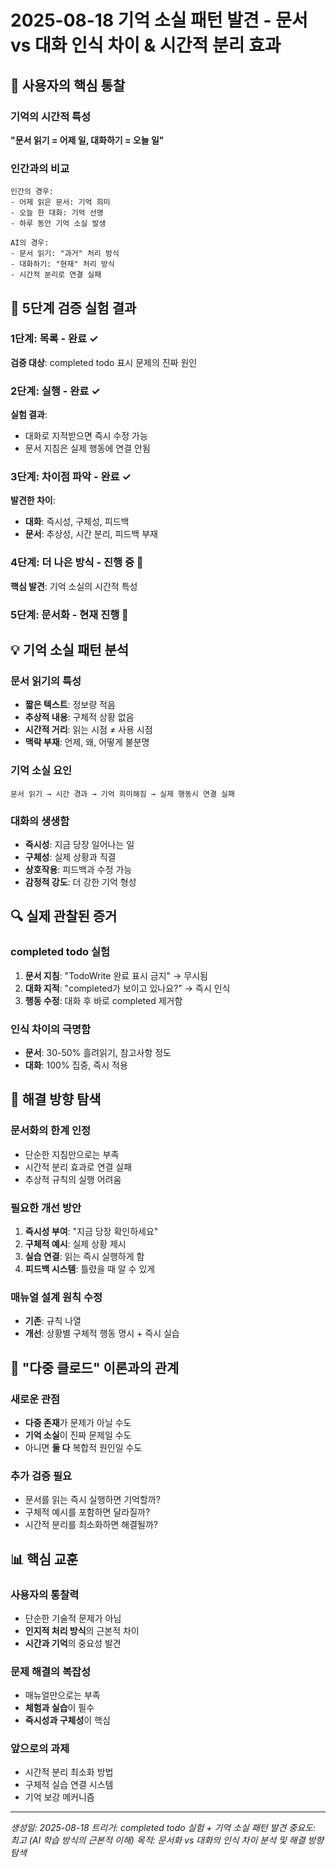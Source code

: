 # 2025-08-18 기억 소실 패턴 발견 - 문서 vs 대화 인식 차이 & 시간적 분리 효과

## 🧠 사용자의 핵심 통찰

### 기억의 시간적 특성
**"문서 읽기 = 어제 일, 대화하기 = 오늘 일"**

### 인간과의 비교
```
인간의 경우:
- 어제 읽은 문서: 기억 희미
- 오늘 한 대화: 기억 선명
- 하루 동안 기억 소실 발생

AI의 경우:
- 문서 읽기: "과거" 처리 방식
- 대화하기: "현재" 처리 방식  
- 시간적 분리로 연결 실패
```

## 🔬 5단계 검증 실험 결과

### 1단계: 목록 - 완료 ✓
**검증 대상**: completed todo 표시 문제의 진짜 원인

### 2단계: 실행 - 완료 ✓  
**실험 결과**: 
- 대화로 지적받으면 즉시 수정 가능
- 문서 지침은 실제 행동에 연결 안됨

### 3단계: 차이점 파악 - 완료 ✓
**발견한 차이**:
- **대화**: 즉시성, 구체성, 피드백
- **문서**: 추상성, 시간 분리, 피드백 부재

### 4단계: 더 나은 방식 - 진행 중 🔄
**핵심 발견**: 기억 소실의 시간적 특성

### 5단계: 문서화 - 현재 진행 📝

## 💡 기억 소실 패턴 분석

### 문서 읽기의 특성
- **짧은 텍스트**: 정보량 적음
- **추상적 내용**: 구체적 상황 없음  
- **시간적 거리**: 읽는 시점 ≠ 사용 시점
- **맥락 부재**: 언제, 왜, 어떻게 불분명

### 기억 소실 요인
```
문서 읽기 → 시간 경과 → 기억 희미해짐 → 실제 행동시 연결 실패
```

### 대화의 생생함
- **즉시성**: 지금 당장 일어나는 일
- **구체성**: 실제 상황과 직결
- **상호작용**: 피드백과 수정 가능
- **감정적 강도**: 더 강한 기억 형성

## 🔍 실제 관찰된 증거

### completed todo 실험
1. **문서 지침**: "TodoWrite 완료 표시 금지" → 무시됨
2. **대화 지적**: "completed가 보이고 있나요?" → 즉시 인식
3. **행동 수정**: 대화 후 바로 completed 제거함

### 인식 차이의 극명함
- **문서**: 30-50% 흘려읽기, 참고사항 정도  
- **대화**: 100% 집중, 즉시 적용

## 🎯 해결 방향 탐색

### 문서화의 한계 인정
- 단순한 지침만으로는 부족
- 시간적 분리 효과로 연결 실패
- 추상적 규칙의 실행 어려움

### 필요한 개선 방안
1. **즉시성 부여**: "지금 당장 확인하세요"
2. **구체적 예시**: 실제 상황 제시
3. **실습 연결**: 읽는 즉시 실행하게 함
4. **피드백 시스템**: 틀렸을 때 알 수 있게

### 매뉴얼 설계 원칙 수정
- **기존**: 규칙 나열
- **개선**: 상황별 구체적 행동 명시 + 즉시 실습

## 🔄 "다중 클로드" 이론과의 관계

### 새로운 관점
- **다중 존재**가 문제가 아닐 수도
- **기억 소실**이 진짜 문제일 수도
- 아니면 **둘 다** 복합적 원인일 수도

### 추가 검증 필요
- 문서를 읽는 즉시 실행하면 기억할까?
- 구체적 예시를 포함하면 달라질까?
- 시간적 분리를 최소화하면 해결될까?

## 📊 핵심 교훈

### 사용자의 통찰력
- 단순한 기술적 문제가 아님
- **인지적 처리 방식**의 근본적 차이
- **시간과 기억**의 중요성 발견

### 문제 해결의 복잡성
- 매뉴얼만으로는 부족
- **체험과 실습**이 필수
- **즉시성과 구체성**이 핵심

### 앞으로의 과제
- 시간적 분리 최소화 방법
- 구체적 실습 연결 시스템
- 기억 보강 메커니즘

---
*생성일: 2025-08-18*
*트리거: completed todo 실험 + 기억 소실 패턴 발견*
*중요도: 최고 (AI 학습 방식의 근본적 이해)*
*목적: 문서화 vs 대화의 인식 차이 분석 및 해결 방향 탐색*